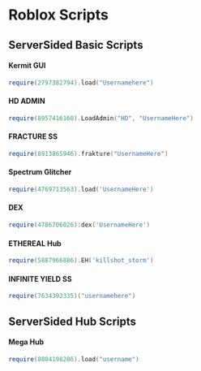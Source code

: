 # Roblox Scripts



## ServerSided Basic Scripts

#### Kermit GUI
```LUA
require(2797382794).load("Usernamehere")
```
#### HD ADMIN
```lua
require(8957416160).LoadAdmin("HD", "UsernameHere")
```
#### FRACTURE SS
```lua
require(8913865946).frakture("UsernameHere")
```
#### Spectrum Glitcher
```lua
require(4769713563).load('UsernameHere')
```
#### DEX
```lua
require(4786706026):dex('UsernameHere')
```
####  ETHEREAL Hub
```lua
require(5887966886).EH('killshot_storm')
```
#### INFINITE YIELD SS
```lua
require(7634392335)("usernamehere")
```

## ServerSided Hub Scripts

#### Mega Hub
```lua
require(8804198206).load("username")
```
